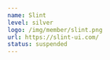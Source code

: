 ```yaml
---
name: Slint
level: silver
logo: /img/member/slint.png
url: https://slint-ui.com/
status: suspended
---
```

